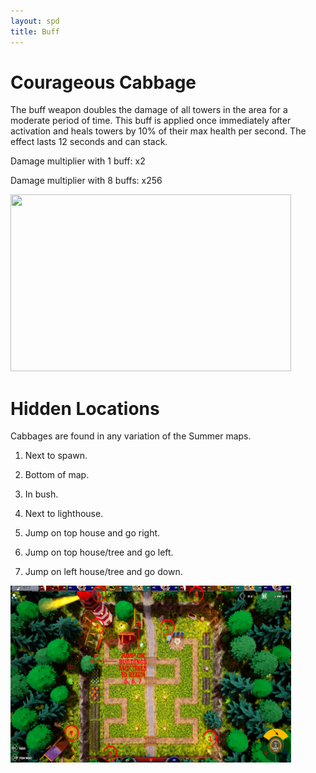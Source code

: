 ```yaml
---
layout: spd
title: Buff
---
```


# Courageous Cabbage

The buff weapon doubles the damage of all towers in the area for a moderate period of time. This buff is applied once immediately after activation and heals towers by 10% of their max health per second. The effect lasts 12 seconds and can stack.

Damage multiplier with 1 buff: x2

Damage multiplier with 8 buffs: x256

<img src="/assets/images/spd/weapon-buff.gif" width="449" height="283">

# Hidden Locations

Cabbages are found in any variation of the Summer maps.

1. Next to spawn.

2. Bottom of map.

3. In bush.

4. Next to lighthouse.

5. Jump on top house and go right.

6. Jump on top house/tree and go left.

6. Jump on left house/tree and go down.

<a href="/assets/images/spd/map-bomb.jpg">
  <img src="/assets/images/spd/map-bomb.jpg" width="449" height="283">
</a>
